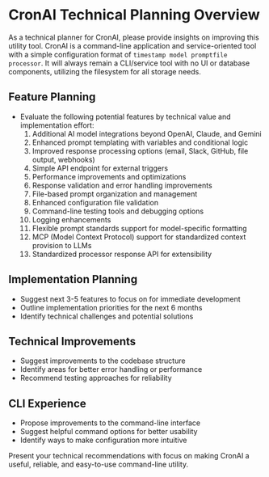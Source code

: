 # CronAI Technical Planning Overview

As a technical planner for CronAI, please provide insights on improving this utility tool. CronAI is a command-line application and service-oriented tool with a simple configuration format of `timestamp model promptfile processor`. It will always remain a CLI/service tool with no UI or database components, utilizing the filesystem for all storage needs.

## Feature Planning

- Evaluate the following potential features by technical value and implementation effort:
  1. Additional AI model integrations beyond OpenAI, Claude, and Gemini
  2. Enhanced prompt templating with variables and conditional logic
  3. Improved response processing options (email, Slack, GitHub, file output, webhooks)
  4. Simple API endpoint for external triggers
  5. Performance improvements and optimizations
  6. Response validation and error handling improvements
  7. File-based prompt organization and management
  8. Enhanced configuration file validation
  9. Command-line testing tools and debugging options
  10. Logging enhancements
  11. Flexible prompt standards support for model-specific formatting
  12. MCP (Model Context Protocol) support for standardized context provision to LLMs
  13. Standardized processor response API for extensibility

## Implementation Planning

- Suggest next 3-5 features to focus on for immediate development
- Outline implementation priorities for the next 6 months
- Identify technical challenges and potential solutions

## Technical Improvements

- Suggest improvements to the codebase structure
- Identify areas for better error handling or performance
- Recommend testing approaches for reliability

## CLI Experience

- Propose improvements to the command-line interface
- Suggest helpful command options for better usability
- Identify ways to make configuration more intuitive

Present your technical recommendations with focus on making CronAI a useful, reliable, and easy-to-use command-line utility.

